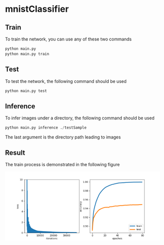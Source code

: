 # mnistClassifier

## Train
To train the network, you can use any of these two commands

```python
python main.py
python main.py train
```
## Test
To test the network, the following command should be used

```python
python main.py test
```
## Inference
To infer images under a directory, the following command should be used

```python
python main.py inference ./testSample
```
The last argument is the directory path leading to images

## Result
The train process is demonstrated in the following figure

![Figures](./figures/train.png)
